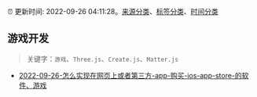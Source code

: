 :alarm_clock: 更新时间: 2022-09-26 04:11:28。[来源分类](../README.md)、[标签分类](../TAGS.md)、[时间分类](../TIMELINE.md)

## 游戏开发


> 关键字：`游戏`、`Three.js`、`Create.js`、`Matter.js`



- [2022-09-26-怎么实现在网页上或者第三方-app-购买-ios-app-store-的软件、游戏](https://www.v2ex.com/t/882970) 